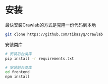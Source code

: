 # 安装

最快安装Crawlab的方式是克隆一份代码到本地

```bash
git clone https://github.com/tikazyq/crawlab
```

安装类库

```bash
# 安装后台类库
pip install -r requirements.txt
```

```bash
# 安装前台类库
cd frontend
npm install
```


